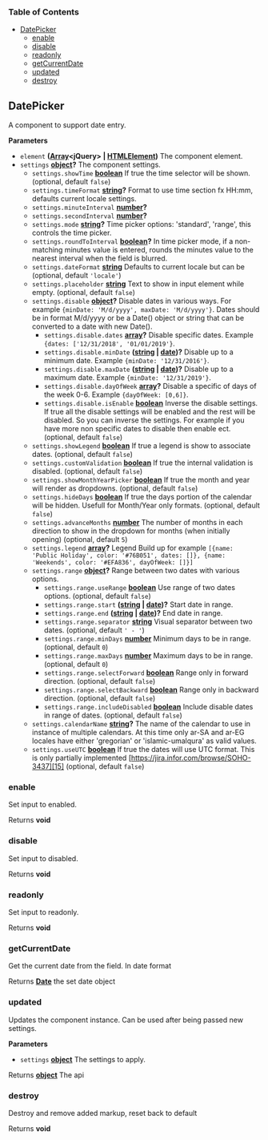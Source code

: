 <!-- Generated by documentation.js. Update this documentation by updating the source code. -->

### Table of Contents

-   [DatePicker][1]
    -   [enable][2]
    -   [disable][3]
    -   [readonly][4]
    -   [getCurrentDate][5]
    -   [updated][6]
    -   [destroy][7]

## DatePicker

A component to support date entry.

**Parameters**

-   `element` **([Array][8]&lt;jQuery> | [HTMLElement][9])** The component element.
-   `settings` **[object][10]?** The component settings.
    -   `settings.showTime` **[boolean][11]** If true the time selector will be shown. (optional, default `false`)
    -   `settings.timeFormat` **[string][12]?** Format to use time section fx HH:mm,
         defaults current locale settings.
    -   `settings.minuteInterval` **[number][13]?** 
    -   `settings.secondInterval` **[number][13]?** 
    -   `settings.mode` **[string][12]?** Time picker options: 'standard', 'range',
         this controls the time picker.
    -   `settings.roundToInterval` **[boolean][11]?** In time picker mode, if a non-matching
         minutes value is entered,
         rounds the minutes value to the nearest interval when the field is blurred.
    -   `settings.dateFormat` **[string][12]** Defaults to current locale but can be (optional, default `'locale'`)
    -   `settings.placeholder` **[string][12]** Text to show in input element while empty. (optional, default `false`)
    -   `settings.disable` **[object][10]?** Disable dates in various ways.
        For example `{minDate: 'M/d/yyyy', maxDate: 'M/d/yyyy'}`. Dates should be in format M/d/yyyy
        or be a Date() object or string that can be converted to a date with new Date().
        -   `settings.disable.dates` **[array][8]?** Disable specific dates.
            Example `{dates: ['12/31/2018', '01/01/2019'}`.
        -   `settings.disable.minDate` **([string][12] \| [date][14])?** Disable up to a minimum date.
            Example `{minDate: '12/31/2016'}`.
        -   `settings.disable.maxDate` **([string][12] \| [date][14])?** Disable up to a maximum date.
            Example `{minDate: '12/31/2019'}`.
        -   `settings.disable.dayOfWeek` **[array][8]?** Disable a specific of days of the week 0-6.
            Example `{dayOfWeek: [0,6]}`.
        -   `settings.disable.isEnable` **[boolean][11]** Inverse the disable settings.
            If true all the disable settings will be enabled and the rest will be disabled.
            So you can inverse the settings.
            For example if you have more non specific dates to disable then enable ect. (optional, default `false`)
    -   `settings.showLegend` **[boolean][11]** If true a legend is show to associate dates. (optional, default `false`)
    -   `settings.customValidation` **[boolean][11]** If true the internal validation is disabled. (optional, default `false`)
    -   `settings.showMonthYearPicker` **[boolean][11]** If true the month and year will render as dropdowns. (optional, default `false`)
    -   `settings.hideDays` **[boolean][11]** If true the days portion of the calendar will be hidden.
         Usefull for Month/Year only formats. (optional, default `false`)
    -   `settings.advanceMonths` **[number][13]** The number of months in each direction to show in
         the dropdown for months (when initially opening) (optional, default `5`)
    -   `settings.legend` **[array][8]?** Legend Build up
        for example `[{name: 'Public Holiday', color: '#76B051', dates: []},
        {name: 'Weekends', color: '#EFA836', dayOfWeek: []}]`
    -   `settings.range` **[object][10]?** Range between two dates with various options.
        -   `settings.range.useRange` **[boolean][11]** Use range of two dates options. (optional, default `false`)
        -   `settings.range.start` **([string][12] \| [date][14])?** Start date in range.
        -   `settings.range.end` **([string][12] \| [date][14])?** End date in range.
        -   `settings.range.separator` **[string][12]** Visual separator between two dates. (optional, default `' - '`)
        -   `settings.range.minDays` **[number][13]** Minimum days to be in range. (optional, default `0`)
        -   `settings.range.maxDays` **[number][13]** Maximum days to be in range. (optional, default `0`)
        -   `settings.range.selectForward` **[boolean][11]** Range only in forward direction. (optional, default `false`)
        -   `settings.range.selectBackward` **[boolean][11]** Range only in backward direction. (optional, default `false`)
        -   `settings.range.includeDisabled` **[boolean][11]** Include disable dates in range of dates. (optional, default `false`)
    -   `settings.calendarName` **[string][12]?** The name of the calendar to use in instance of
        multiple calendars. At this time only ar-SA and ar-EG locales have either
        'gregorian' or 'islamic-umalqura' as valid values.
    -   `settings.useUTC` **[boolean][11]** If true the dates will use UTC format. This is only partially
        implemented [https://jira.infor.com/browse/SOHO-3437][15] (optional, default `false`)

### enable

Set input to enabled.

Returns **void** 

### disable

Set input to disabled.

Returns **void** 

### readonly

Set input to readonly.

Returns **void** 

### getCurrentDate

Get the current date from the field. In date format

Returns **[Date][14]** the set date object

### updated

Updates the component instance. Can be used after being passed new settings.

**Parameters**

-   `settings` **[object][10]** The settings to apply.

Returns **[object][10]** The api

### destroy

Destroy and remove added markup, reset back to default

Returns **void** 

[1]: #datepicker

[2]: #enable

[3]: #disable

[4]: #readonly

[5]: #getcurrentdate

[6]: #updated

[7]: #destroy

[8]: https://developer.mozilla.org/docs/Web/JavaScript/Reference/Global_Objects/Array

[9]: https://developer.mozilla.org/docs/Web/HTML/Element

[10]: https://developer.mozilla.org/docs/Web/JavaScript/Reference/Global_Objects/Object

[11]: https://developer.mozilla.org/docs/Web/JavaScript/Reference/Global_Objects/Boolean

[12]: https://developer.mozilla.org/docs/Web/JavaScript/Reference/Global_Objects/String

[13]: https://developer.mozilla.org/docs/Web/JavaScript/Reference/Global_Objects/Number

[14]: https://developer.mozilla.org/docs/Web/JavaScript/Reference/Global_Objects/Date

[15]: https://jira.infor.com/browse/SOHO-3437
